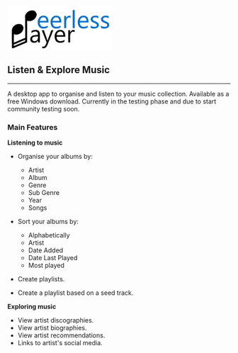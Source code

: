 
<img src="./graphics/pp_logo.png" height = 100>

## Listen & Explore Music
***
A desktop app to organise and listen to your music collection. Available as a free Windows download. Currently in the testing phase and due to start community testing soon.

### Main Features
**Listening to music**

- Organise your albums by:
  - Artist
  - Album
  - Genre
  - Sub Genre
  - Year
  - Songs

- Sort your albums by:
  - Alphabetically
  - Artist
  - Date Added
  - Date Last Played
  - Most played

- Create playlists.

- Create a playlist based on a seed track.

**Exploring music**

- View artist discographies.
- View artist biographies.
- View artist recommendations.
- Links to artist's social media.


